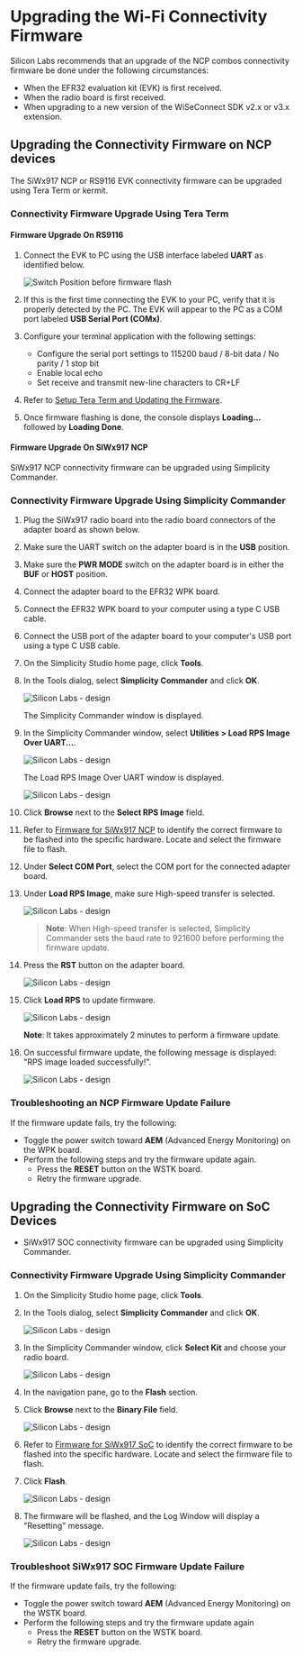 # Upgrading the Wi-Fi Connectivity Firmware

Silicon Labs recommends that an upgrade of the NCP combos connectivity firmware be done under the following circumstances:

- When the EFR32 evaluation kit (EVK) is first received.
- When the radio board is first received.
- When upgrading to a new version of the WiSeConnect SDK v2.x or v3.x extension.

## Upgrading the Connectivity Firmware on NCP devices

The SiWx917 NCP or RS9116 EVK connectivity firmware can be upgraded using Tera Term or kermit.

### Connectivity Firmware Upgrade Using Tera Term

#### Firmware Upgrade On RS9116

1. Connect the EVK to PC using the USB interface labeled **UART** as identified below.

   ![Switch Position before firmware flash](./images/rs916-board.png)

2. If this is the first time connecting the EVK to your PC, verify that it is properly detected by the PC. The EVK will appear to the PC as a COM port labeled **USB Serial Port (COMx)**.

3. Configure your terminal application with the following settings:

   - Configure the serial port settings to 115200 baud / 8-bit data / No parity / 1 stop bit
   - Enable local echo
   - Set receive and transmit new-line characters to CR+LF

4. Refer to [Setup Tera Term and Updating the Firmware](https://docs.silabs.com/rs9116/wiseconnect/2.0/tera-term-setup).

5. Once firmware flashing is done, the console displays **Loading...** followed by **Loading Done**.

#### Firmware Upgrade On SIWx917 NCP

SiWx917 NCP connectivity firmware can be upgraded using Simplicity Commander.

### Connectivity Firmware Upgrade Using Simplicity Commander

1. Plug the SiWx917 radio board into the radio board connectors of the adapter board as shown below.

2. Make sure the UART switch on the adapter board is in the **USB** position.

3. Make sure the **PWR MODE** switch on the adapter board is in either the **BUF** or **HOST** position.

4. Connect the adapter board to the EFR32 WPK board.

5. Connect the EFR32 WPK board to your computer using a type C USB cable.

6. Connect the USB port of the adapter board to your computer's USB port using a type C USB cable.

7. On the Simplicity Studio home page, click **Tools**.

8. In the Tools dialog, select **Simplicity Commander** and click **OK**.

    ![Silicon Labs - design](./images/select-commander.png)

    The Simplicity Commander window is displayed.

9. In the Simplicity Commander window, select **Utilities > Load RPS Image Over UART...**.

    ![Silicon Labs - design](./images/ncp-click-load-rps-image.png)

    The Load RPS Image Over UART window is displayed.

    ![Silicon Labs - design](./images/ncp-load-rps-window.png)

10. Click **Browse** next to the **Select RPS Image** field.

11. Refer to [Firmware for SiWx917 NCP](/matter/{build-docspace-version}/matter-prerequisites/matter-artifacts#siwx917-firmware-for-siwx917-so-c) to identify the correct firmware to be flashed into the specific hardware. Locate and select the firmware file to flash.

12. Under **Select COM Port**, select the COM port for the connected adapter board.

13. Under **Load RPS Image**, make sure High-speed transfer is selected.

    ![Silicon Labs - design](./images/ncp-set-up-fw-update.png)

    >**Note**: When High-speed transfer is selected, Simplicity Commander sets the baud rate to 921600 before performing the firmware update.

14. Press the **RST** button on the adapter board.

    ![Silicon Labs - design](./images/host-adapter-board-efr32-reset.png)

15. Click **Load RPS** to update firmware.

    ![Silicon Labs - design](./images/ncp-uploading-file.png)

    **Note**: It takes approximately 2 minutes to perform a firmware update.

16. On successful firmware update, the following message is displayed: "RPS image loaded successfully!".

    ![Silicon Labs - design](./images/ncp-rps-image-loaded.png)

### Troubleshooting an NCP Firmware Update Failure

If the firmware update fails, try the following:

- Toggle the power switch toward **AEM** (Advanced Energy Monitoring) on the WPK board.
- Perform the following steps and try the firmware update again.
  - Press the **RESET** button on the WSTK board.
  - Retry the firmware upgrade.

## Upgrading the Connectivity Firmware on SoC Devices

- SiWx917 SOC connectivity firmware can be upgraded using Simplicity Commander.

### Connectivity Firmware Upgrade Using Simplicity Commander

1. On the Simplicity Studio home page, click **Tools**.

2. In the Tools dialog, select **Simplicity Commander** and click **OK**.

   ![Silicon Labs - design](./images/select-commander.png)

3. In the Simplicity Commander window, click **Select Kit** and choose your radio board.

   ![Silicon Labs - design](./images/commander-select-board.png)

4. In the navigation pane, go to the **Flash** section.

5. Click **Browse** next to the **Binary File** field.

   ![Silicon Labs - design](./images/select-flash-option-in-commander.png)

6. Refer to [Firmware for SiWx917 SoC](/matter/{build-docspace-version}/matter-prerequisites/matter-artifacts#siwx917-firmware-for-siwn917-ncp-and-siwx917-soc) to identify the correct firmware to be flashed into the specific hardware. Locate and select the firmware file to flash.

7. Click **Flash**.

   ![Silicon Labs - design](./images/commander-click-flash-button.png)

8. The firmware will be flashed, and the Log Window will display a "Resetting" message.

   ![Silicon Labs - design](./images/commander-flash-success.png)

### Troubleshoot SiWx917 SOC Firmware Update Failure

If the firmware update fails, try the following:

- Toggle the power switch toward **AEM** (Advanced Energy Monitoring) on the WSTK board.
- Perform the following steps and try the firmware update again
  - Press the **RESET** button on the WSTK board.
  - Retry the firmware upgrade.
